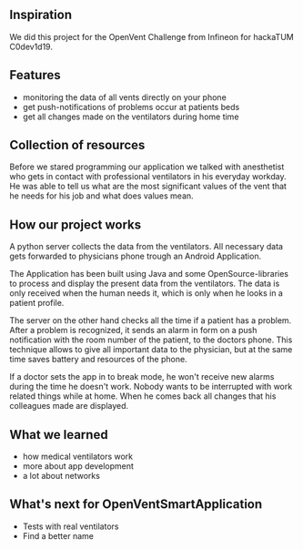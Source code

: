 ## Inspiration
We did this project for the OpenVent Challenge from Infineon for hackaTUM C0dev1d19.

## Features
- monitoring the data of all vents directly on your phone
- get push-notifications of problems occur at patients beds
- get all changes made on the ventilators during home time

## Collection of resources
Before we stared programming our application we talked with anesthetist who gets in contact with professional ventilators in his everyday workday. He was able to tell us what are the most significant values of the vent that he needs for his job and what does values mean.

## How our project works
A python server collects the data from the ventilators. All necessary data gets forwarded to physicians phone trough an Android Application.

The Application has been built using Java and some OpenSource-libraries to process and display the present data from the ventilators. The data is only received when the human needs it, which is only when he looks in a patient profile. 

The server on the other hand checks all the time if a patient has a problem. After a problem is recognized, it sends an alarm in form on a push notification with the room number of the patient, to the doctors phone. This technique allows to give all important data to the physician, but at the same time saves battery and resources of the phone.

If a doctor sets the app in to break mode, he won't receive new alarms during the time he doesn't work. Nobody wants to be interrupted with work related things while at home. When he comes back all changes that his colleagues made are displayed.

## What we learned
- how medical ventilators work
- more about app development
- a lot about networks


## What's next for OpenVentSmartApplication
- Tests with real ventilators
- Find a better name

